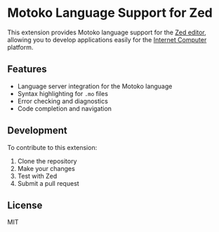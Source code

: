 # Motoko Language Support for Zed

This extension provides Motoko language support for the [Zed editor](https://zed.dev/), allowing you to develop applications easily for the [Internet Computer](https://internetcomputer.org/) platform.

## Features

- Language server integration for the Motoko language
- Syntax highlighting for `.mo` files
- Error checking and diagnostics
- Code completion and navigation

## Development

To contribute to this extension:

1. Clone the repository
2. Make your changes
3. Test with Zed
4. Submit a pull request

## License

MIT
